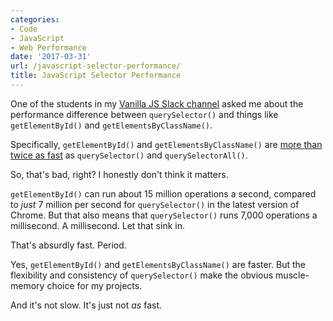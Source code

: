 ```yaml
---
categories:
- Code
- JavaScript
- Web Performance
date: '2017-03-31'
url: /javascript-selector-performance/
title: JavaScript Selector Performance
---
```


One of the students in my [Vanilla JS Slack channel](/guides/) asked me about the performance difference between `querySelector()` and things like `getElementById()` and `getElementsByClassName()`.

Specifically, `getElementById()` and `getElementsByClassName()` are [more than twice as fast](https://jsperf.com/getelementbyid-vs-queryselector/25) as `querySelector()` and `querySelectorAll()`.

So, that's bad, right? I honestly don't think it matters.

`getElementById()` can run about 15 million operations a second, compared to *just* 7 million per second for `querySelector()` in the latest version of Chrome. But that also means that `querySelector()` runs 7,000 operations a millisecond. A millisecond. Let that sink in.

That's absurdly fast. Period.

Yes, `getElementById()` and `getElementsByClassName()` are faster. But the flexibility and consistency of `querySelector()` make the obvious muscle-memory choice for my projects.

And it's not slow. It's just not *as* fast.